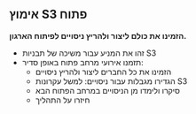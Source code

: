 ## אימוץ S3 פתוח

**הזמינו את כולם ליצור ולהריץ ניסויים לפיתוח הארגון.**

- זהו את המניע עבור משיכה של תבניות S3
- תזמנו אירועי מרחב פתוח באופן סדיר: 
    - הזמינו את כל החברים ליצור ולהריץ ניסויים
    - הגדירו מגבלות עבור ניסויים: למשל עקרונות S3
    - סיקרו ולימדו מן הניסויים במרחב הפתוח הבא
    - חיזרו על התהליך